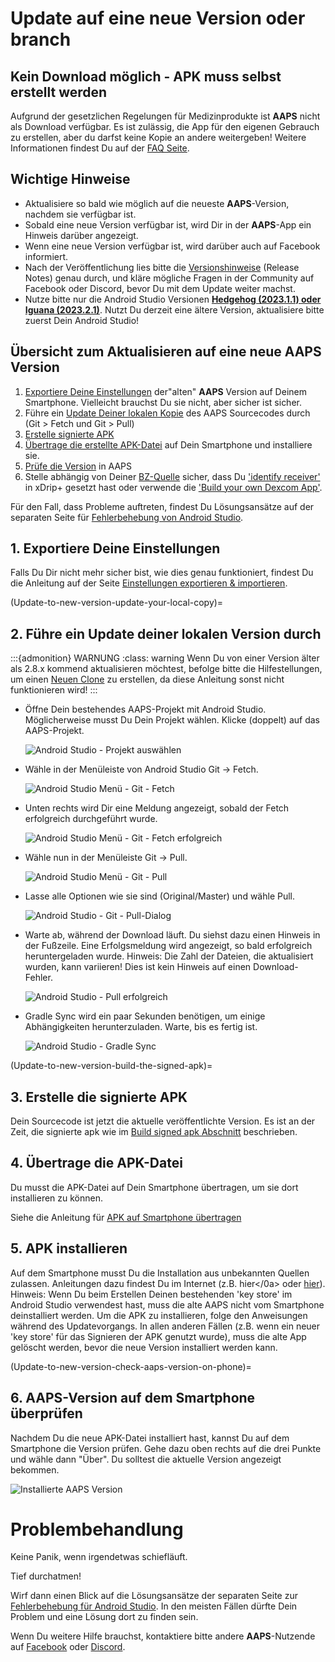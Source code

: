 # Update auf eine neue Version oder branch

## Kein Download möglich - APK muss selbst erstellt werden

Aufgrund der gesetzlichen Regelungen für Medizinprodukte ist **AAPS** nicht als Download verfügbar. Es ist zulässig, die App für den eigenen Gebrauch zu erstellen, aber du darfst keine Kopie an andere weitergeben! Weitere Informationen findest Du auf der [FAQ Seite](../Getting-Started/FAQ.md).

## Wichtige Hinweise

* Aktualisiere so bald wie möglich auf die neueste **AAPS**-Version, nachdem sie verfügbar ist.
* Sobald eine neue Version verfügbar ist, wird Dir in der **AAPS**-App ein Hinweis darüber angezeigt.
* Wenn eine neue Version verfügbar ist, wird darüber auch auf Facebook informiert.
* Nach der Veröffentlichung lies bitte die [Versionshinweise](../Installing-AndroidAPS/Releasenotes.md) (Release Notes) genau durch, und kläre mögliche Fragen in der Community auf Facebook oder Discord, bevor Du mit dem Update weiter machst.
* Nutze bitte nur die Android Studio Versionen **[Hedgehog (2023.1.1) oder Iguana (2023.2.1)](https://developer.android.com/studio/)**. Nutzt Du derzeit eine ältere Version, aktualisiere bitte zuerst Dein Android Studio! 

## Übersicht zum Aktualisieren auf eine neue AAPS Version

1. [Exportiere Deine Einstellungen](../Usage/ExportImportSettings-export-settings) der"alten" **AAPS** Version auf Deinem Smartphone. Vielleicht brauchst Du sie nicht, aber sicher ist sicher.
2. Führe ein [Update Deiner lokalen Kopie](Update-to-new-version-update-your-local-copy) des AAPS Sourcecodes durch (Git > Fetch und Git > Pull)
3. [Erstelle signierte APK](Update-to-new-version-build-the-signed-apk)
4. [Übertrage die erstellte APK-Datei](Building-APK-transfer-apk-to-smartphone) auf Dein Smartphone und installiere sie.
5. [Prüfe die Version](Update-to-new-version-check-aaps-version-on-phone) in AAPS
6. Stelle abhängig von Deiner [BZ-Quelle](../Configuration/BG-Source.md) sicher, dass Du ['identify receiver'](xdrip-identify-receiver) in xDrip+ gesetzt hast oder verwende die ['Build your own Dexcom App'](DexcomG6-if-using-g6-with-build-your-own-dexcom-app).

Für den Fall, dass Probleme auftreten, findest Du Lösungsansätze auf der separaten Seite für [Fehlerbehebung von Android Studio](../Installing-AndroidAPS/troubleshooting_androidstudio).

## 1. Exportiere Deine Einstellungen

Falls Du Dir nicht mehr sicher bist, wie dies genau funktioniert, findest Du die Anleitung auf der Seite [Einstellungen exportieren & importieren](ExportImportSettings-export-settings).

(Update-to-new-version-update-your-local-copy)=

## 2. Führe ein Update deiner lokalen Version durch

:::{admonition} WARNUNG :class: warning Wenn Du von einer Version älter als 2.8.x kommend aktualisieren möchtest, befolge bitte die Hilfestellungen, um einen [Neuen Clone](../Installing-AndroidAPS/building-AAPS) zu erstellen, da diese Anleitung sonst nicht funktionieren wird! :::

* Öffne Dein bestehendes AAPS-Projekt mit Android Studio. Möglicherweise musst Du Dein Projekt wählen. Klicke (doppelt) auf das AAPS-Projekt.
    
    ![Android Studio - Projekt auswählen](../images/update/01_ProjectSelection.png)

* Wähle in der Menüleiste von Android Studio Git -> Fetch.
    
    ![Android Studio Menü - Git - Fetch](../images/update/02_GitFetch.png)

* Unten rechts wird Dir eine Meldung angezeigt, sobald der Fetch erfolgreich durchgeführt wurde.
    
    ![Android Studio Menü - Git - Fetch erfolgreich](../images/update/03_GitFetchSuccessful.png)

* Wähle nun in der Menüleiste Git -> Pull.
    
    ![Android Studio Menü - Git - Pull](../images/update/04_GitPull.png)

* Lasse alle Optionen wie sie sind (Original/Master) und wähle Pull.
    
    ![Android Studio - Git - Pull-Dialog](../images/update/05_GitPullOptions.png)

* Warte ab, während der Download läuft. Du siehst dazu einen Hinweis in der Fußzeile. Eine Erfolgsmeldung wird angezeigt, so bald erfolgreich heruntergeladen wurde. Hinweis: Die Zahl der Dateien, die aktualisiert wurden, kann variieren! Dies ist kein Hinweis auf einen Download-Fehler.
    
    ![Android Studio - Pull erfolgreich](../images/update/06_GitPullSuccess.png)

* Gradle Sync wird ein paar Sekunden benötigen, um einige Abhängigkeiten herunterzuladen. Warte, bis es fertig ist.
    
    ![Android Studio - Gradle Sync](../images/studioSetup/40_BackgroundTasks.png)

(Update-to-new-version-build-the-signed-apk)=

## 3. Erstelle die signierte APK

Dein Sourcecode ist jetzt die aktuelle veröffentlichte Version. Es ist an der Zeit, die signierte apk wie im [Build signed apk Abschnitt](Building-APK-generate-signed-apk) beschrieben.

## 4. Übertrage die APK-Datei

Du musst die APK-Datei auf Dein Smartphone übertragen, um sie dort installieren zu können.

Siehe die Anleitung für [APK auf Smartphone übertragen](Building-APK-transfer-apk-to-smartphone)

## 5. APK installieren

Auf dem Smartphone musst Du die Installation aus unbekannten Quellen zulassen. Anleitungen dazu findest Du im Internet (z.B. hier</0a> oder [hier](https://www.androidcentral.com/unknown-sources)). Hinweis: Wenn Du beim Erstellen Deinen bestehenden 'key store' im Android Studio verwendest hast, muss die alte AAPS nicht vom Smartphone deinstalliert werden. Um die APK zu installieren, folge den Anweisungen während des Updatevorgangs. In allen anderen Fällen (z.B. wenn ein neuer 'key store' für das Signieren der APK genutzt wurde), muss die alte App gelöscht werden, bevor die neue Version installiert werden kann.</p> 

(Update-to-new-version-check-aaps-version-on-phone)=

## 6. AAPS-Version auf dem Smartphone überprüfen

Nachdem Du die neue APK-Datei installiert hast, kannst Du auf dem Smartphone die Version prüfen. Gehe dazu oben rechts auf die drei Punkte und wähle dann "Über". Du solltest die aktuelle Version angezeigt bekommen.

![Installierte AAPS Version](../images/Update_VersionCheck282.png)

# Problembehandlung

Keine Panik, wenn irgendetwas schiefläuft.

Tief durchatmen!

Wirf dann einen Blick auf die Lösungsansätze der separaten Seite zur [Fehlerbehebung für Android Studio](../Installing-AndroidAPS/troubleshooting_androidstudio). In den meisten Fällen dürfte Dein Problem und eine Lösung dort zu finden sein.

Wenn Du weitere Hilfe brauchst, kontaktiere bitte andere **AAPS**-Nutzende auf [Facebook](https://www.facebook.com/groups/AndroidAPSUsers) oder [Discord](https://discord.gg/4fQUWHZ4Mw).
